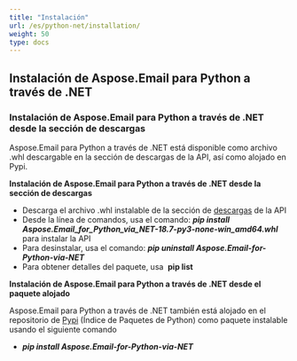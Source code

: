 ```yaml
---
title: "Instalación"
url: /es/python-net/installation/
weight: 50
type: docs
---
```



## **Instalación de Aspose.Email para Python a través de .NET**
### **Instalación de Aspose.Email para Python a través de .NET desde la sección de descargas**
Aspose.Email para Python a través de .NET está disponible como archivo .whl descargable en la sección de descargas de la API, así como alojado en Pypi.

**Instalación de Aspose.Email para Python a través de .NET desde la sección de descargas**

- Descarga el archivo .whl instalable de la sección de [descargas](https://downloads.aspose.com/email/pythonnet) de la API
- Desde la línea de comandos, usa el comando:
  ***pip install Aspose.Email_for_Python_via_NET-18.7-py3-none-win_amd64.whl*** para instalar la API
- Para desinstalar, usa el comando:
  ***pip uninstall Aspose.Email-for-Python-via-NET***
- Para obtener detalles del paquete, usa 
  **pip list**

**Instalación de Aspose.Email para Python a través de .NET desde el paquete alojado**

Aspose.Email para Python a través de .NET también está alojado en el repositorio de [Pypi](https://pypi.org/project/Aspose.Email-for-Python-via-NET/) (Índice de Paquetes de Python) como paquete instalable usando el siguiente comando 

- ***pip install Aspose.Email-for-Python-via-NET***